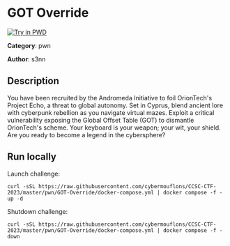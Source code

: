 # GOT Override

[![Try in PWD](https://raw.githubusercontent.com/play-with-docker/stacks/master/assets/images/button.png)](https://labs.play-with-docker.com/?stack=https://raw.githubusercontent.com/cybermouflons/CCSC-CTF-2023/master/pwn/GOT-Override/docker-compose.yml)


**Category**: pwn

**Author**: s3nn

## Description

You have been recruited by the Andromeda Initiative to foil OrionTech's Project Echo, a threat to global autonomy. Set in Cyprus, blend ancient lore with cyberpunk rebellion as you navigate virtual mazes. Exploit a critical vulnerability exposing the Global Offset Table (GOT) to dismantle OrionTech's scheme. Your keyboard is your weapon; your wit, your shield. Are you ready to become a legend in the cybersphere?



## Run locally

Launch challenge:
```
curl -sSL https://raw.githubusercontent.com/cybermouflons/CCSC-CTF-2023/master/pwn/GOT-Override/docker-compose.yml | docker compose -f - up -d
```

Shutdown challenge:
```
curl -sSL https://raw.githubusercontent.com/cybermouflons/CCSC-CTF-2023/master/pwn/GOT-Override/docker-compose.yml | docker compose -f - down
```
